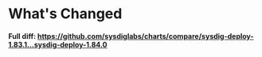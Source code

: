 # What's Changed

#### Full diff: https://github.com/sysdiglabs/charts/compare/sysdig-deploy-1.83.1...sysdig-deploy-1.84.0

